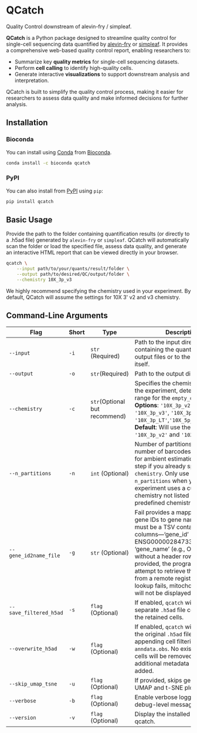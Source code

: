 # QCatch
Quality Control downstream of alevin-fry / simpleaf.

**QCatch** is a Python package designed to streamline quality control for single-cell sequencing data quantified by [alevin-fry](https://github.com/COMBINE-lab/alevin-fry) or [simpleaf](https://github.com/COMBINE-lab/simpleaf). It provides a comprehensive web-based quality control report, enabling researchers to:

- Summarize key **quality metrics** for single-cell sequencing datasets.
- Perform **cell calling** to identify high-quality cells.
- Generate interactive **visualizations** to support downstream analysis and interpretation.

QCatch is built to simplify the quality control process, making it easier for researchers to assess data quality and make informed decisions for further analysis.

## Installation

### Bioconda
You can install using [Conda](http://anaconda.org/)
from [Bioconda](https://bioconda.github.io/).

```bash
conda install -c bioconda qcatch 
```

### PyPI

You can also install from [PyPI](https://pypi.org/project/qcatch/) using `pip`:

```bash
pip install qcatch
```

## Basic Usage
Provide the path to the folder containing quantification results (or directly to a .h5ad file) generated by `alevin-fry` or `simpleaf`. QCatch will automatically scan the folder or load the specified file, assess data quality, and generate an interactive HTML report that can be viewed directly in your browser.

```bash
qcatch \
    --input path/to/your/quants/result/folder \
    --output path/to/desired/QC/output/folder \
    --chemistry 10X_3p_v3 
```
We highly recommend specifying the chemistry used in your experiment. By default, QCatch will assume the settings for 10X 3' v2 and v3 chemistry.

## Command-Line Arguments

| Flag | Short | Type | Description |
|------|-------|------|-------------|
| `--input`  | `-i` | `str` (Required) | Path to the input directory containing the quantification output files or to the HDF5 file itself. |
| `--output` | `-o` | `str`(Required)  | Path to the output directory.|
| `--chemistry` | `-c` | `str`(Optional but recommend) | Specifies the chemistry used in the experiment, determining the range for the `empty_drops` step. **Options**: `'10X_3p_v2'`, `'10X_3p_v3'`, `'10X_3p_v4'`, `'10X_3p_LT'`,`'10X_5p_v3'`,`'10X_HT'`. **Default**: Will use the range for `'10X_3p_v2'` and `'10X_3p_v3'`. |
| `--n_partitions` | `-n` | `int` (Optional) | Number of partitions (max number of barcodes to consider for ambient estimation). Skip this step if you already specified `--chemistry`. Only use `--n_partitions` when your experiment uses a custom chemistry not listed in the predefined chemistry options.|
| `--gene_id2name_file` | `-g` | `str` (Optional) | Fail provides a mapping from gene IDs to gene names. The file must be a TSV containing two columns—‘gene_id’ (e.g., ENSG00000284733) and ‘gene_name’ (e.g., OR4F29)—without a header row. If not provided, the program will attempt to retrieve the mapping from a remote registry. If that lookup fails, mitochondria plots will not be displayed.|
| `--save_filtered_h5ad` | `-s` | `flag` (Optional) |If enabled, `qcatch` will save a separate `.h5ad` file containing only the retained cells.|
| `--overwrite_h5ad` | `-w` | `flag` (Optional) |If enabled, `qcatch` will overwrite the original `.h5ad` file in place by appending cell filtering results to `anndata.obs`. No existing data or cells will be removed; only additional metadata columns are added.|
| `--skip_umap_tsne` | `-u` | `flag` (Optional) | If provided, skips generation of UMAP and t-SNE plots. |
| `--verbose` | `-b` | `flag` (Optional) | Enable verbose logging with debug-level messages. |
| `--version` | `-v` | `flag` (Optional) | Display the installed version of qcatch. |
